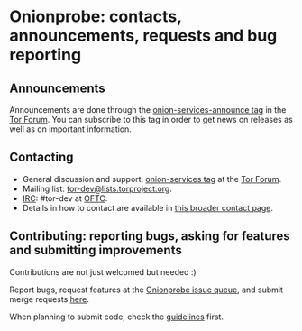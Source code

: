 # Onionprobe: contacts, announcements, requests and bug reporting

## Announcements

Announcements are done through the [onion-services-announce tag][] in the [Tor
Forum][]. You can subscribe to this tag in order to get news on releases
as well as on important information.

[onion-services-announce tag]: https://forum.torproject.org/tag/onion-services-announce

## Contacting

* General discussion and support: [onion-services tag][] at the [Tor Forum][].
* Mailing list: [tor-dev@lists.torproject.org][].
* [IRC][]: #tor-dev at [OFTC][].
* Details in how to contact are available in [this broader contact
  page](https://onionservices.torproject.org/contact/).

[onion-services tag]: https://forum.torproject.org/tag/onion-services
[Tor Forum]: https://forum.torproject.org
[IRC]: https://en.wikipedia.org/wiki/Internet_Relay_Chat
[OFTC]: https://www.oftc.net/
[tor-dev@lists.torproject.org]: https://lists.torproject.org/mailman3/postorius/lists/tor-dev.lists.torproject.org/

## Contributing: reporting bugs, asking for features and submitting improvements

Contributions are not just welcomed but needed :)

Report bugs, request features at the [Onionprobe issue queue][], and submit
merge requests [here][].

When planning to submit code, check the
[guidelines](https://onionservices.torproject.org/dev/contributing) first.

[Onionprobe issue queue]: https://gitlab.torproject.org/tpo/onion-services/onionprobe/-/issues
[here]: https://gitlab.torproject.org/tpo/onion-services/onionprobe/-/merge_requests
